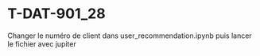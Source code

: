 # T-DAT-901_28


Changer le numéro de client dans user_recommendation.ipynb puis lancer le fichier avec jupiter
